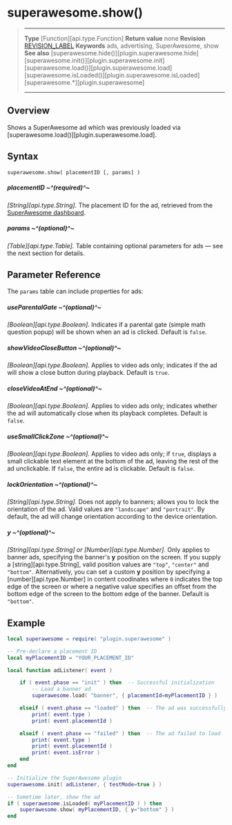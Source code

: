 # superawesome.show()

> --------------------- ------------------------------------------------------------------------------------------
> __Type__              [Function][api.type.Function]
> __Return value__      none
> __Revision__          [REVISION_LABEL](REVISION_URL)
> __Keywords__          ads, advertising, SuperAwesome, show
> __See also__          [superawesome.hide()][plugin.superawesome.hide]
>						[superawesome.init()][plugin.superawesome.init]
>						[superawesome.load()][plugin.superawesome.load]
>						[superawesome.isLoaded()][plugin.superawesome.isLoaded]
>						[superawesome.*][plugin.superawesome]
> --------------------- ------------------------------------------------------------------------------------------


## Overview

Shows a SuperAwesome ad which was previously loaded via [superawesome.load()][plugin.superawesome.load].


## Syntax

	superawesome.show( placementID [, params] )

##### placementID ~^(required)^~
_[String][api.type.String]._ The placement ID for the ad, retrieved from the [SuperAwesome dashboard](http://dashboard.superawesome.tv/).

##### params ~^(optional)^~
_[Table][api.type.Table]._ Table containing optional parameters for ads — see the next section for details.


## Parameter Reference

The `params` table can include properties for ads:

##### useParentalGate ~^(optional)^~
_[Boolean][api.type.Boolean]._ Indicates if a parental gate (simple math question popup) will be shown when an ad is clicked. Default is `false`.

##### showVideoCloseButton ~^(optional)^~
_[Boolean][api.type.Boolean]._ Applies to video ads only; indicates if the ad will show a close button during playback. Default is `true`.

##### closeVideoAtEnd ~^(optional)^~
_[Boolean][api.type.Boolean]._ Applies to video ads only; indicates whether the ad will automatically close when its playback completes. Default is `false`.

##### useSmallClickZone ~^(optional)^~
_[Boolean][api.type.Boolean]._ Applies to video ads only; if `true`, displays a small clickable text element at the bottom of the ad, leaving the rest of the ad unclickable. If `false`, the entire ad is clickable. Default is `false`.

##### lockOrientation ~^(optional)^~
_[String][api.type.String]._ Does not apply to banners; allows you to lock the orientation of the ad. Valid values are `"landscape"` and `"portrait"`. By default, the ad will change orientation according to the device orientation.

##### y ~^(optional)^~
_[String][api.type.String] or [Number][api.type.Number]._ Only applies to banner ads, specifying the banner's __y__ position on the screen. If you supply a [string][api.type.String], valid position values are `"top"`, `"center"` and `"bottom"`. Alternatively, you can set a custom __y__ position by specifying a [number][api.type.Number] in content coodinates where `0` indicates the top edge of the screen or where a negative value specifies an offset from the bottom edge of the screen to the bottom edge of the banner. Default is `"bottom"`.


## Example

``````lua
local superawesome = require( "plugin.superawesome" )

-- Pre-declare a placement ID
local myPlacementID = "YOUR_PLACEMENT_ID"

local function adListener( event )

	if ( event.phase == "init" ) then  -- Successful initialization
		-- Load a banner ad
		superawesome.load( "banner", { placementId=myPlacementID } )

	elseif ( event.phase == "loaded" ) then  -- The ad was successfully loaded
		print( event.type )
		print( event.placementId )

	elseif ( event.phase == "failed" ) then  -- The ad failed to load
		print( event.type )
		print( event.placementId )
		print( event.isError )
	end
end

-- Initialize the SuperAwesome plugin
superawesome.init( adListener, { testMode=true } )

-- Sometime later, show the ad
if ( superawesome.isLoaded( myPlacementID ) ) then
	superawesome.show( myPlacementID, { y="bottom" } )
end

``````
